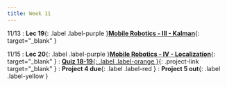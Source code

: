 ```yaml
---
title: Week 11
---
```


11/13
: **Lec 19**{: .label .label-purple }[**Mobile Robotics - III - Kalman**](/CSCI5551-Fall23-S2/assets/slides/lec19_mobile_robotics_3_kalman.pdf){: target="_blank" }

11/15
: **Lec 20**{: .label .label-purple }[**Mobile Robotics - IV - Localization**](/CSCI5551-Fall23-S2/assets/slides/lec20_mobile_robotics_4_pf.pdf){: target="_blank" }
: [**Quiz 18-19**{: .label .label-orange }](https://www.gradescope.com/courses/611231){: .project-link target="_blank" }
: **Project 4 due**{: .label .label-red }
: **Project 5 out**{: .label .label-yellow }